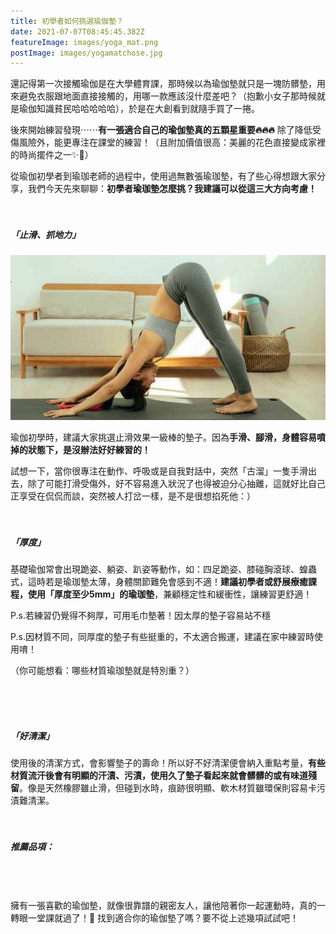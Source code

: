 ```yaml
---
title: 初學者如何挑選瑜伽墊？
date: 2021-07-07T08:45:45.382Z
featureImage: images/yoga_mat.png
postImage: images/yogamatchose.jpg
---
```

還記得第一次接觸瑜伽是在大學體育課，那時候以為瑜伽墊就只是一塊防髒墊，用來避免衣服跟地面直接接觸的，用哪一款應該沒什麼差吧？（抱歉小女子那時候就是瑜伽知識貧民哈哈哈哈哈），於是在大創看到就隨手買了一捲。

後來開始練習發現⋯⋯**有一張適合自己的瑜伽墊真的五顆星重要🔥🔥🔥** 除了降低受傷風險外，能更專注在課堂的練習！（且附加價值很高：美麗的花色直接變成家裡的時尚擺件之一✨🥳）

從瑜伽初學者到瑜珈老師的過程中，使用過無數張瑜珈墊，有了些心得想跟大家分享，我們今天先來聊聊：**初學者瑜珈墊怎麼挑？我建議可以從這三大方向考慮！**
<br>
<br>
<br>

##### 「止滑、抓地力」

![](images/dogpose2.jpg)

瑜伽初學時，建議大家挑選止滑效果一級棒的墊子。因為**手滑、腳滑，身體容易噴掉的狀態下，是沒辦法好好練習的！**

試想一下，當你很專注在動作、呼吸或是自我對話中，突然「古溜」一隻手滑出去，除了可能打滑受傷外，好不容易進入狀況了也得被迫分心抽離，這就好比自己正享受在侃侃而談，突然被人打岔一樣，是不是很想掐死他：）
<br>
<br>
<br>

##### 「厚度」

基礎瑜伽常會出現跪姿、躺姿、趴姿等動作，如：四足跪姿、膝碰胸滾球、蝗蟲式，這時若是瑜珈墊太薄，身體關節難免會感到不適！**建議初學者或舒展療癒課程，使用「厚度至少5mm」的瑜珈墊**，兼顧穩定性和緩衝性，讓練習更舒適！

P.s.若練習仍覺得不夠厚，可用毛巾墊著！因太厚的墊子容易站不穩

P.s.因材質不同，同厚度的墊子有些挺重的，不太適合搬運，建議在家中練習時使用唷！

（你可能想看：哪些材質瑜珈墊就是特別重？）

<br>
<br>
<br>

##### 「好清潔」

使用後的清潔方式，會影響墊子的壽命！所以好不好清潔便會納入重點考量，**有些材質流汗後會有明顯的汗漬、污漬，使用久了墊子看起來就會髒髒的或有味道殘留**。像是天然橡膠雖止滑，但碰到水時，痕跡很明顯、軟木材質雖環保則容易卡污漬難清潔。
<br>
<br>
<br>

##### 推薦品項：

<br>
<br>
<br>
擁有一張喜歡的瑜伽墊，就像很靠譜的親密友人，讓他陪著你一起運動時，真的一轉眼一堂課就過了！🥰 找到適合你的瑜伽墊了嗎？要不從上述幾項試試吧！